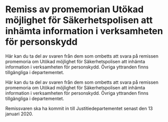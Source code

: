 # Remiss av promemorian Utökad möjlighet för Säkerhetspolisen att inhämta information i verksamheten för personskydd

Här kan du ta del av svaren från dem som ombetts att svara på remissen promemoria om Utökad möjlighet för Säkerhetspolisen att inhämta information i verksamheten för personskydd. Övriga yttranden finns tillgängliga i departementet.

Här kan du ta del av svaren från dem som ombetts att svara på remissen promemoria om Utökad möjlighet för Säkerhetspolisen att inhämta information i verksamheten för personskydd. Övriga yttranden finns tillgängliga i departementet.

Remissvaren ska ha kommit in till Justitiedepartementet senast den 13 januari 2020.

